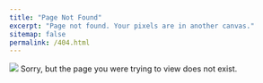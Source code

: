 ```yaml
---
title: "Page Not Found"
excerpt: "Page not found. Your pixels are in another canvas."
sitemap: false
permalink: /404.html
---
```


![](https://i.sstatic.net/6M513.png)
Sorry, but the page you were trying to view does not exist.
